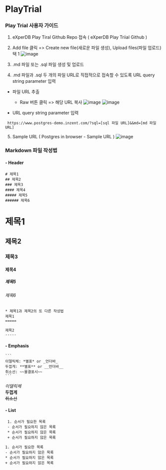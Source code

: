# PlayTrial

### Play Trial 사용자 가이드
1. eXperDB Play Tiral Github Repo 접속 ( eXperDB Play Triial Github )

2. Add file 클릭 => Create new file(새로운 파일 생성), Upload files(파일 업로드) 택 1
![image](https://user-images.githubusercontent.com/91466343/219995676-835d753e-5afa-41bf-b2d0-b1f2f85efdee.png)


3. .md 파일 또는 .sql 파일 생성 및 업로드

4. .md 파일과 .sql 두 개의 파일 URL로 직접적으로 접속할 수 있도록 URL query string parameter 입력

  - 파일 URL 추출
    * Raw 버튼 클릭 => 해당 URL 복사
![image](https://user-images.githubusercontent.com/91466343/219995599-1cdc1811-ebd6-4f50-a6cc-4aef8f8f3568.png)
![image](https://user-images.githubusercontent.com/91466343/219995625-ad4bef59-9d9c-4dae-8462-047c637b0764.png)



  - URL query string parameter 입력
   ```
    https://www.postgres-demo.inzent.com/?sql=[sql 파일 URL]&&md=[md 파일 URL]
   ```

5. Sample URL ( Postgres in browser - Sample URL )
![image](https://user-images.githubusercontent.com/91466343/220004054-08543d74-5f48-4b80-ae44-5b5ff95640d8.png)


### Markdown 파일 작성법
#### - Header
  ```
  # 제목1
  ## 제목2
  ### 제목3
  #### 제목4
  ##### 제목5
  ###### 제목6
  ```
  # 제목1
  ## 제목2
  ### 제목3
  #### 제목4
  ##### 제목5
  ###### 제목6
  
  ```
  * 제목1과 제목2의 또 다른 작성법
  제목1
  =====
  
  제목2
  -----
  ```
  
  #### - Emphasis
    ```
    이델릭체: *별표* or _언더바_
    두껍게: **별표** or __언더바__
    취소선: ~~물결표시~~
    ```
  *이델릭체*  
  **두껍게**   
  ~~취소선~~  

  #### - List
   ```
    1. 순서가 필요한 목록
    - 순서가 필요하지 않은 목록
    * 순서가 필요하지 않은 목록
    + 순서가 필요하지 않은 목록
   ````
    
    1. 순서가 필요한 목록  
    - 순서가 필요하지 않은 목록  
    * 순서가 필요하지 않은 목록  
    + 순서가 필요하지 않은 목록  
